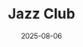 ---
layout: default
title: Jazz Club
date: 2025-08-06
img: Live Jazz 2.jpg
alt: image-alt
project-date: 2nd October 2025
category: events
description: Coaltrain’s Jazz Club runs every Saturday rain or shine form 11am-1pm weekly.

        Each week we celebrate different styles of Jazz from Swing to Be Bop, fusion to cool and contemporary played by musicians in duo to octets. 
        It’s a hustle bustle style event that sits perfectly with the coming and goings of a lively train station. 

        All welcome and entry is free though donations to the musicians involved are essential to keeping to our little Jazz Club swinging. 

        We hope to see you there. (please arrive early to get a seat) 

        Please note that due to health and safety we do not allow push chairs or dogs to this event.
---